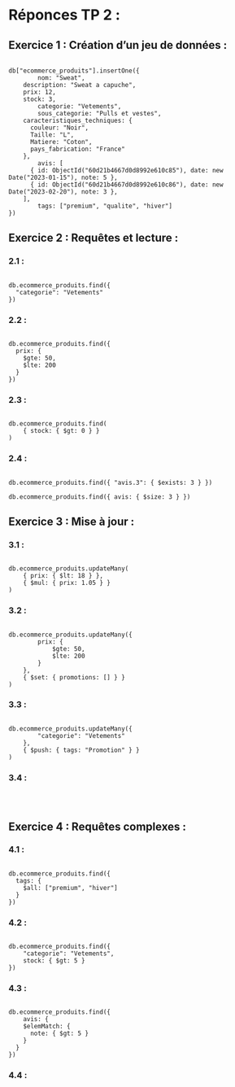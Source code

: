 # Réponces TP 2 :

## Exercice 1 : Création d’un jeu de données :

```

db["ecommerce_produits"].insertOne({
		nom: "Sweat",
    description: "Sweat a capuche",
    prix: 12,
    stock: 3,
		categorie: "Vetements",
		sous_categorie: "Pulls et vestes",
    caracteristiques_techniques: {
      couleur: "Noir",
      Taille: "L",
      Matiere: "Coton",
      pays_fabrication: "France"
    },
		avis: [
      { id: ObjectId("60d21b4667d0d8992e610c85"), date: new Date("2023-01-15"), note: 5 },
      { id: ObjectId("60d21b4667d0d8992e610c86"), date: new Date("2023-02-20"), note: 3 },
    ],
		tags: ["premium", "qualite", "hiver"]
})

```

## Exercice 2 : Requêtes et lecture :

### 2.1 :

```

db.ecommerce_produits.find({
  "categorie": "Vetements"
})

```

### 2.2 :

```

db.ecommerce_produits.find({
  prix: {
    $gte: 50,
    $lte: 200
  }
})

```

### 2.3 :

```

db.ecommerce_produits.find(
    { stock: { $gt: 0 } }
)

```

### 2.4 :

```

db.ecommerce_produits.find({ "avis.3": { $exists: 3 } })

db.ecommerce_produits.find({ avis: { $size: 3 } })

```

## Exercice 3 : Mise à jour :

### 3.1 :

```

db.ecommerce_produits.updateMany(
    { prix: { $lt: 18 } },
    { $mul: { prix: 1.05 } }
)

```

### 3.2 :

```

db.ecommerce_produits.updateMany({
        prix: {
            $gte: 50,
            $lte: 200
        }
    },
    { $set: { promotions: [] } }
)

```

### 3.3 :

```

db.ecommerce_produits.updateMany({
        "categorie": "Vetements"
    },
    { $push: { tags: "Promotion" } }
)

```

### 3.4 :

```



```

## Exercice 4 : Requêtes complexes :

### 4.1 :

```

db.ecommerce_produits.find({
  tags: {
    $all: ["premium", "hiver"]
  }
})

```

### 4.2 :

```

db.ecommerce_produits.find({
    "categorie": "Vetements",
    stock: { $gt: 5 }
})

```

### 4.3 :

```

db.ecommerce_produits.find({
    avis: {
    $elemMatch: {
      note: { $gt: 5 }
    }
  }
})

```

### 4.4 :

```



```
